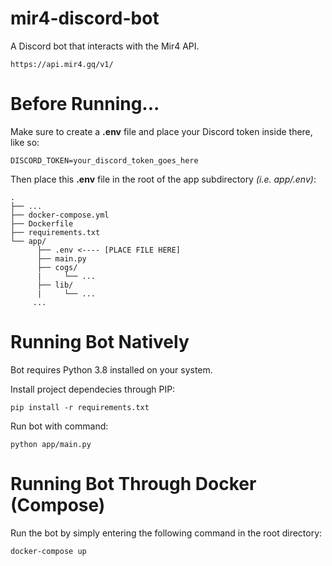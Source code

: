 # mir4-discord-bot
A Discord bot that interacts with the Mir4 API.

```
https://api.mir4.gq/v1/
```

# Before Running...

Make sure to create a **.env** file and place your Discord token inside there, like so:

```
DISCORD_TOKEN=your_discord_token_goes_here
```

Then place this **.env** file in the root of the app subdirectory *(i.e. app/.env)*:

```
.
├── ...
├── docker-compose.yml
├── Dockerfile
├── requirements.txt
└── app/
      ├── .env <---- [PLACE FILE HERE]
      ├── main.py
      ├── cogs/
      |     └── ...
      ├── lib/
      |     └── ...
     ...
```

# **Running Bot Natively**

Bot requires Python 3.8 installed on your system.

Install project dependecies through PIP:

```
pip install -r requirements.txt
```

Run bot with command:

```
python app/main.py
```



# **Running Bot Through Docker (Compose)**

Run the bot by simply entering the following command in the root directory:

```
docker-compose up
```
